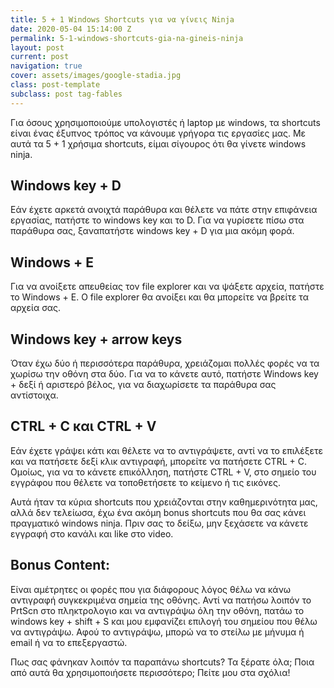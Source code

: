 ```yaml
---
title: 5 + 1 Windows Shortcuts για να γίνεις Ninja
date: 2020-05-04 15:14:00 Z
permalink: 5-1-windows-shortcuts-gia-na-gineis-ninja
layout: post
current: post
navigation: true
cover: assets/images/google-stadia.jpg
class: post-template
subclass: post tag-fables
---
```


Για όσους χρησιμοποιούμε υπολογιστές ή laptop με windows, τα shortcuts είναι ένας έξυπνος τρόπος να κάνουμε γρήγορα τις εργασίες μας. Με αυτά τα 5 + 1 χρήσιμα shortcuts, είμαι σίγουρος ότι θα γίνετε windows ninja. 

## Windows key + D
Εάν έχετε αρκετά ανοιχτά παράθυρα και θέλετε να πάτε στην επιφάνεια εργασίας, πατήστε το windows key και το D. Για να γυρίσετε πίσω στα παράθυρα σας, ξαναπατήστε windows key + D για μια ακόμη φορά.
## Windows + E
Για να ανοίξετε απευθείας τον file explorer και να ψάξετε αρχεία, πατήστε το Windows + E. Ο file explorer θα ανοίξει και θα μπορείτε να βρείτε τα αρχεία σας.
## Windows key + arrow keys
Όταν έχω δύο ή περισσότερα παράθυρα, χρειάζομαι πολλές φορές να τα χωρίσω την οθόνη στα δύο. Για να το κάνετε αυτό, πατήστε Windows key + δεξί ή αριστερό βέλος, για να διαχωρίσετε τα παράθυρα σας αντίστοιχα.
## CTRL + C και CTRL + V
Εάν έχετε γράψει κάτι και θέλετε να το αντιγράψετε, αντί να το επιλέξετε και να πατήσετε δεξί κλικ αντιγραφή, μπορείτε να πατήσετε CTRL + C. Ομοίως, για να το κάνετε επικόλληση, πατήστε CTRL + V, στο σημείο του εγγράφου που θέλετε να τοποθετήσετε το κείμενο ή τις εικόνες.

Αυτά ήταν τα κύρια shortcuts που χρειάζονται στην καθημερινότητα μας, αλλά δεν τελείωσα, έχω ένα ακόμη bonus shortcuts που θα σας κάνει πραγματικό windows ninja. Πριν σας το δείξω, μην ξεχάσετε να κάνετε εγγραφή στο κανάλι και like στο video.

## Bonus Content:

Είναι αμέτρητες οι φορές που για διάφορους λόγος θέλω να κάνω αντιγραφή συγκεκριμένα σημεία της οθόνης. Αντί να πατήσω λοιπόν το PrtScn στο πληκτρολογιο και να αντιγράψω όλη την οθόνη, πατάω το windows key + shift + S και μου εμφανίζει επιλογή του σημείου που θέλω να αντιγράψω. Αφού το αντιγράψω, μπορώ να το στείλω με μήνυμα ή email ή να το επεξεργαστώ.

Πως σας φάνηκαν λοιπόν τα παραπάνω shortcuts? Τα ξέρατε όλα; Ποια από αυτά θα χρησιμοποιήσετε περισσότερο; Πείτε μου στα σχόλια!
